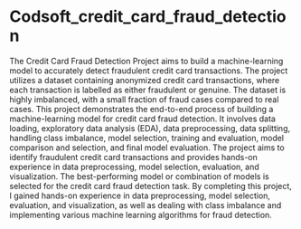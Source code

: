 # Codsoft_credit_card_fraud_detection

The Credit Card Fraud Detection Project aims to build a machine-learning model to accurately detect fraudulent credit card transactions. The project utilizes a dataset containing anonymized credit card transactions, where each transaction is labelled as either fraudulent or genuine. The dataset is highly imbalanced, with a small fraction of fraud cases compared to real cases. This project demonstrates the end-to-end process of building a machine-learning model for credit card fraud detection. It involves data loading, exploratory data analysis (EDA), data preprocessing, data splitting, handling class imbalance, model selection, training and evaluation, model comparison and selection, and final model evaluation. The project aims to identify fraudulent credit card transactions and provides hands-on experience in data preprocessing, model selection, evaluation, and visualization. The best-performing model or combination of models is selected for the credit card fraud detection task. By completing this project, I gained hands-on experience in data preprocessing, model selection, evaluation, and visualization, as well as dealing with class imbalance and implementing various machine learning algorithms for fraud detection.
